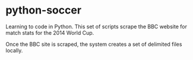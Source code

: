 python-soccer
===============

Learning to code in Python. This set of scripts scrape the BBC website for match stats for the 2014 World Cup.

Once the BBC site is scraped, the system creates a set of delimited files locally.
